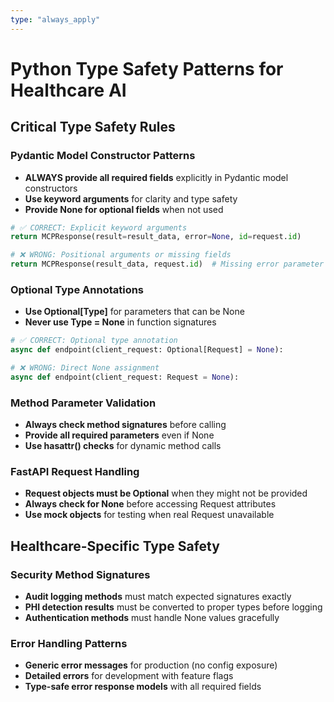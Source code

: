 ```yaml
---
type: "always_apply"
---
```


# Python Type Safety Patterns for Healthcare AI

## Critical Type Safety Rules

### Pydantic Model Constructor Patterns
- **ALWAYS provide all required fields** explicitly in Pydantic model constructors
- **Use keyword arguments** for clarity and type safety
- **Provide None for optional fields** when not used

```python
# ✅ CORRECT: Explicit keyword arguments
return MCPResponse(result=result_data, error=None, id=request.id)

# ❌ WRONG: Positional arguments or missing fields
return MCPResponse(result_data, request.id)  # Missing error parameter
```

### Optional Type Annotations
- **Use Optional[Type]** for parameters that can be None
- **Never use Type = None** in function signatures

```python
# ✅ CORRECT: Optional type annotation
async def endpoint(client_request: Optional[Request] = None):

# ❌ WRONG: Direct None assignment
async def endpoint(client_request: Request = None):
```

### Method Parameter Validation
- **Always check method signatures** before calling
- **Provide all required parameters** even if None
- **Use hasattr() checks** for dynamic method calls

### FastAPI Request Handling
- **Request objects must be Optional** when they might not be provided
- **Always check for None** before accessing Request attributes
- **Use mock objects** for testing when real Request unavailable

## Healthcare-Specific Type Safety

### Security Method Signatures
- **Audit logging methods** must match expected signatures exactly
- **PHI detection results** must be converted to proper types before logging
- **Authentication methods** must handle None values gracefully

### Error Handling Patterns
- **Generic error messages** for production (no config exposure)
- **Detailed errors** for development with feature flags
- **Type-safe error response models** with all required fields
